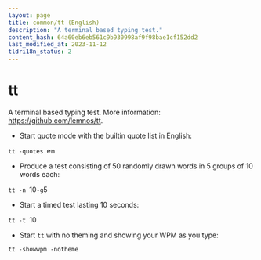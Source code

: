 ```yaml
---
layout: page
title: common/tt (English)
description: "A terminal based typing test."
content_hash: 64a60eb6eb561c9b930998af9f98bae1cf152dd2
last_modified_at: 2023-11-12
tldri18n_status: 2
---
```

# tt

A terminal based typing test.
More information: <https://github.com/lemnos/tt>.

- Start quote mode with the builtin quote list in English:

`tt -quotes `<span class="tldr-var badge badge-pill bg-dark-lm bg-white-dm text-white-lm text-dark-dm font-weight-bold">en</span>

- Produce a test consisting of 50 randomly drawn words in 5 groups of 10 words each:

`tt -n `<span class="tldr-var badge badge-pill bg-dark-lm bg-white-dm text-white-lm text-dark-dm font-weight-bold">10</span>` -g `<span class="tldr-var badge badge-pill bg-dark-lm bg-white-dm text-white-lm text-dark-dm font-weight-bold">5</span>

- Start a timed test lasting 10 seconds:

`tt -t `<span class="tldr-var badge badge-pill bg-dark-lm bg-white-dm text-white-lm text-dark-dm font-weight-bold">10</span>

- Start `tt` with no theming and showing your WPM as you type:

`tt -showwpm -notheme`
